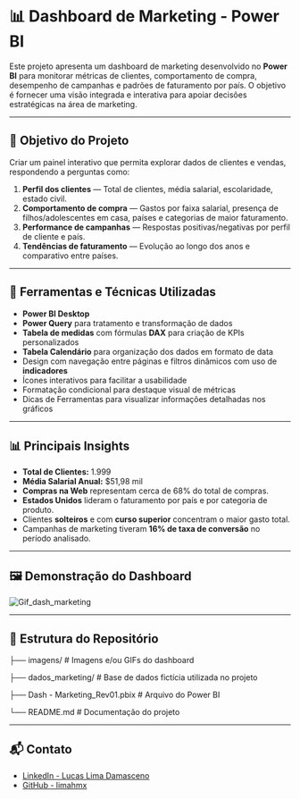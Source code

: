 # 📊 Dashboard de Marketing - Power BI

Este projeto apresenta um dashboard de marketing desenvolvido no **Power BI** para monitorar métricas de clientes, comportamento de compra, desempenho de campanhas e padrões de faturamento por país. O objetivo é fornecer uma visão integrada e interativa para apoiar decisões estratégicas na área de marketing.

---

## 🎯 Objetivo do Projeto

Criar um painel interativo que permita explorar dados de clientes e vendas, respondendo a perguntas como:

1. **Perfil dos clientes** — Total de clientes, média salarial, escolaridade, estado civil.
2. **Comportamento de compra** — Gastos por faixa salarial, presença de filhos/adolescentes em casa, países e categorias de maior faturamento.
3. **Performance de campanhas** — Respostas positivas/negativas por perfil de cliente e país.
4. **Tendências de faturamento** — Evolução ao longo dos anos e comparativo entre países.

---

## 🧰 Ferramentas e Técnicas Utilizadas

- **Power BI Desktop**
- **Power Query** para tratamento e transformação de dados
- **Tabela de medidas** com fórmulas **DAX** para criação de KPIs personalizados
- **Tabela Calendário** para organização dos dados em formato de data
- Design com navegação entre páginas e filtros dinâmicos com uso de **indicadores**
- Ícones interativos para facilitar a usabilidade
- Formatação condicional para destaque visual de métricas
- Dicas de Ferramentas para visualizar informações detalhadas nos gráficos

---

## 📊 Principais Insights

- **Total de Clientes:** 1.999  
- **Média Salarial Anual:** $51,98 mil  
- **Compras na Web** representam cerca de 68% do total de compras.  
- **Estados Unidos** lideram o faturamento por país e por categoria de produto.  
- Clientes **solteiros** e com **curso superior** concentram o maior gasto total.  
- Campanhas de marketing tiveram **16% de taxa de conversão** no período analisado.

---

## 🖼️ Demonstração do Dashboard

![Gif_dash_marketing](https://github.com/user-attachments/assets/38fb6502-2d6b-42fd-aae3-b68a602aa3ee)

---

## 📂 Estrutura do Repositório

├── imagens/ # Imagens e/ou GIFs do dashboard

├── dados_marketing/ # Base de dados fictícia utilizada no projeto

├── Dash - Marketing_Rev01.pbix # Arquivo do Power BI

└── README.md # Documentação do projeto

---

## 📬 Contato

- [LinkedIn - Lucas Lima Damasceno](https://www.linkedin.com/in/lucas-lima-damasceno-300077182/)  
- [GitHub - limahmx](https://github.com/limahmx)  
